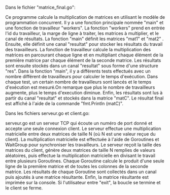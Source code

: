 Dans le fichier "matrice_final.go":

Ce programme calcule la multiplication de matrices en utilisant le modèle de programmation concurrent. 
Il y a une fonction principale nommée "main" et une fonction de travailleur "workers".
La fonction "workers" prend en entrée l'id du travailleur, la marge de ligne à traiter, les matrices à multiplier, et le canal de résultats. 
La fonction "main" définit les matrices "mat1" et "mat2" . Ensuite, elle définit
une canal "resultat" pour stocker les résultats du travail des travailleurs.
La fonction de travailleur calcule la multiplication des matrices en parcourant chaque ligne et en multipliant
chaque élément de la première matrice par chaque élément de la seconde matrice. 
Les résultats sont ensuite stockés dans un canal "resultat" sous forme d'une structure "res".
Dans la fonction "main", il y a différents tests effectués avec un nombre différent de travailleurs pour calculer 
le temps d'exécution. Dans chaque test, un certain nombre de travailleurs sont lancés et le temps d'exécution est mesuré.On remarque que plus le nombre de travailleurs augmente, plus le temps d'execution diminue.
Enfin, les résultats sont lus à partir du canal "resultat" et stockés dans la matrice "matC".
Le résultat final est affiché à l'aide de la commande "fmt.Println (matC)".


Dans les fichiers serveur.go et client.go:

serveur.go est un serveur TCP qui écoute un numéro de port donné et accepte une seule connexion client.
Le serveur effectue une multiplication matricielle entre deux matrices de taille N (où N est une valeur reçue du client).
La multiplication matricielle est effectuée à l'aide de Goroutines et WaitGroup pour synchroniser les travailleurs.
Le serveur reçoit la taille des matrices du client, génère deux matrices de taille N remplies de valeurs aléatoires,
puis effectue la multiplication matricielle en divisant le travail entre plusieurs Goroutines. Chaque Goroutine calcule le
produit d'une seule ligne de la première matrice et de toutes les colonnes de la seconde matrice. Les résultats de 
chaque Goroutine sont collectés dans un canal puis ajoutés à une matrice résultante. Enfin, la matrice résultante est imprimée sur la console.
Si l'utilisateur entre "exit", la boucle se termine et le client se ferme.

